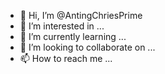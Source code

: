 - 👋 Hi, I’m @AntingChriesPrime
- 👀 I’m interested in ...
- 🌱 I’m currently learning ...
- 💞️ I’m looking to collaborate on ...
- 📫 How to reach me ...

<!---
AntingChriesPrime/AntingChriesPrime is a ✨ special ✨ repository because its `README.md` (this file) appears on your GitHub profile.
You can click the Preview link to take a look at your changes.
--->
